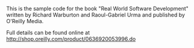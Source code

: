 This is the sample code for the book "Real World Software Development"
written by Richard Warburton and Raoul-Gabriel Urma and published by
O'Reilly Media.

Full details can be found online at http://shop.oreilly.com/product/0636920053996.do

